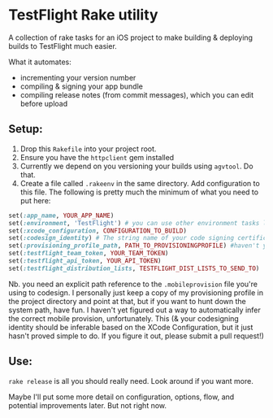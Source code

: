 # TestFlight Rake utility

A collection of rake tasks for an iOS project to make building & deploying builds to TestFlight much easier.

What it automates:

* incrementing your version number
* compiling & signing your app bundle
* compiling release notes (from commit messages), which you can edit before upload

## Setup:
1. Drop this `Rakefile` into your project root.
2. Ensure you have the `httpclient` gem installed
3. Currently we depend on you versioning your builds using `agvtool`. Do that.
4. Create a file called `.rakeenv` in the same directory. Add configuration to this file.
   The following is pretty much the minimum of what you need to put here:

```ruby
set(:app_name, YOUR_APP_NAME)
set(:environment, 'TestFlight') # you can use other environment tasks later if you prefer, but you need a default
set(:xcode_configuration, CONFIGURATION_TO_BUILD)
set(:codesign_identity) # The string name of your code signing certificate
set(:provisioning_profile_path, PATH_TO_PROVISIONINGPROFILE) #haven't yet found a way to do this without a direct path reference
set(:testflight_team_token, YOUR_TEAM_TOKEN)
set(:testflight_api_token, YOUR_API_TOKEN)
set(:testflight_distribution_lists, TESTFLIGHT_DIST_LISTS_TO_SEND_TO)  # not strictly required, but emails won't be sent if you don't
```

Nb. you need an explicit path reference to the `.mobileprovision` file you're using to codesign. I personally just keep a copy of my provisioning profile in the project directory and point at that, but if you want to hunt down the system path, have fun. I haven't yet figured out a way to automatically infer the correct mobile provision, unfortunately. This (& your codesigning identity should be inferable based on the XCode Configuration, but it just hasn't proved simple to do. If you figure it out, please submit a pull request!)

## Use:
`rake release` is all you should really need. Look around if you want more.


Maybe I'll put some more detail on configuration, options, flow, and potential improvements later. But not right now.
